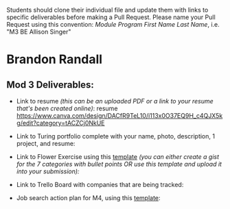 Students should clone their individual file and update them with links to specific deliverables before making a Pull Request. Please name your Pull Request using this convention: *Module Program First Name Last Name*, i.e. "M3 BE Allison Singer"

# Brandon Randall

## Mod 3 Deliverables:

* Link to resume *(this can be an uploaded PDF or a link to your resume that's been created online)*: 
resume
https://www.canva.com/design/DACfR9TeL10/i113x0O37EQ9H_c4QJX5kg/edit?category=tACZCj0NkUE

* Link to Turing portfolio complete with your name, photo, description, 1 project, and resume:
* Link to Flower Exercise using this [template](https://github.com/turingschool/career-development-curriculum/blob/master/files/Career%20Unit%20-%20The%20Flower%20Diagram.pdf) *(you can either create a gist for the 7 categories with bullet points OR use this template and upload it into your submission):*
* Link to Trello Board with companies that are being tracked: 
* Job search action plan for M4, using this [template](https://github.com/turingschool/career-development-curriculum/blob/master/module_three/mod_4_action_plan_template.md):
